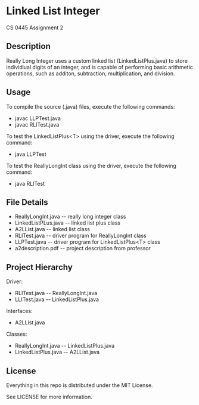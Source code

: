 # Linked List Integer

CS 0445 Assignment 2

## Description

Really Long Integer uses a custom linked list (LinkedListPlus.java) to store individiual digits of an integer,
and is capable of performing basic arithmetic operations, such as additon, subtraction, multiplication, and division.

## Usage

To compile the source (.java) files, execute the following commands:

* javac LLPTest.java
* javac RLITest.java

To test the LinkedListPlus\<T\> using the driver, execute the following command:

* java LLPTest

To test the ReallyLongInt class using the driver, execute the following command:

* java RLITest

## File Details

* ReallyLongInt.java -- really long integer class
* LinkedListPLus.java -- linked list plus class
* A2LList.java -- linked list class
* RLITest.java -- driver program for ReallyLongInt class
* LLPTest.java -- driver program for LinkedListPlus\<T\> class
* a2description.pdf -- project description from professor

## Project Hierarchy

Driver:

* RLITest.java -- ReallyLongInt.java
* LLITest.java -- LinkedListPlus.java

Interfaces:

* A2LList.java

Classes:

* ReallyLongInt.java -- LinkedListPlus.java
* LinkedListPlus.java -- A2LList.java

## License

Everything in this repo is distributed under the MIT License.

See LICENSE for more information.
